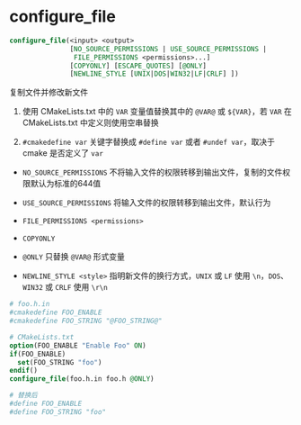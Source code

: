 # configure_file

```cmake
configure_file(<input> <output>
               [NO_SOURCE_PERMISSIONS | USE_SOURCE_PERMISSIONS |
                FILE_PERMISSIONS <permissions>...]
               [COPYONLY] [ESCAPE_QUOTES] [@ONLY]
               [NEWLINE_STYLE [UNIX|DOS|WIN32|LF|CRLF] ])
```

复制文件并修改新文件

1. 使用 CMakeLists.txt 中的 `VAR` 变量值替换其中的 `@VAR@` 或 `${VAR}`，若 `VAR` 在 CMakeLists.txt 中定义则使用空串替换

2. `#cmakedefine var` 关键字替换成 `#define var` 或者 `#undef var`，取决于 cmake 是否定义了 `var`

- `NO_SOURCE_PERMISSIONS` 不将输入文件的权限转移到输出文件，复制的文件权限默认为标准的644值

- `USE_SOURCE_PERMISSIONS` 将输入文件的权限转移到输出文件，默认行为

- `FILE_PERMISSIONS <permissions>`

- `COPYONLY`

- `@ONLY` 只替换 `@VAR@` 形式变量

- `NEWLINE_STYLE <style>` 指明新文件的换行方式，`UNIX` 或 `LF` 使用 `\n`，`DOS`、`WIN32` 或 `CRLF` 使用 `\r\n`

```cmake
# foo.h.in
#cmakedefine FOO_ENABLE
#cmakedefine FOO_STRING "@FOO_STRING@"

# CMakeLists.txt
option(FOO_ENABLE "Enable Foo" ON)
if(FOO_ENABLE)
  set(FOO_STRING "foo")
endif()
configure_file(foo.h.in foo.h @ONLY)

# 替换后
#define FOO_ENABLE
#define FOO_STRING "foo"
```